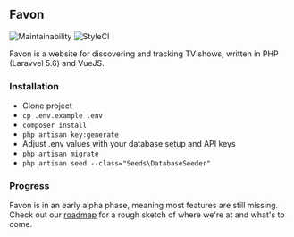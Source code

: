 ## Favon


![Maintainability](https://api.codeclimate.com/v1/badges/947a36b5884e29b2f466/maintainability) ![StyleCI](https://github.styleci.io/repos/120039829/shield?branch=develop)

Favon is a website for discovering and tracking TV shows, written in PHP (Laravvel 5.6) and VueJS. 

### Installation
- Clone project
- `cp .env.example .env`
- `composer install`
- `php artisan key:generate`
- Adjust .env values with your database setup and API keys
- `php artisan migrate`
- `php artisan seed --class="Seeds\DatabaseSeeder"`

### Progress

Favon is in an early alpha phase, meaning most features are still missing. Check out our [roadmap](https://github.com/nebulize/favon-roadmap) for a rough sketch of where we're at and what's to come.
